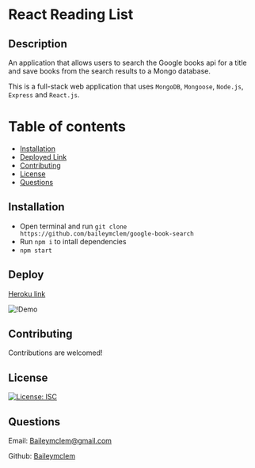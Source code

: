 # React Reading List

## Description

An application that allows users to search the Google books api for a title and save books from the search results to a Mongo database.


This is a full-stack web application that uses `MongoDB`, `Mongoose`, `Node.js`, `Express` and `React.js`.


Table of contents
=================

<!--ts-->
   * [Installation](#installation)
   * [Deployed Link](#deploy)
   * [Contributing](#contributing)
   * [License](#license)
   * [Questions](#questions)
<!--te-->



## Installation

- Open terminal and run `git clone https://github.com/baileymclem/google-book-search`
- Run `npm i` to intall dependencies
- `npm start`


## Deploy

[Heroku link]()

![!Demo](.\assets\react-reading-demo.gif)

## Contributing

Contributions are welcomed!

## License

[![License: ISC](https://img.shields.io/badge/License-ISC-blue.svg)](https://opensource.org/licenses/ISC)

## Questions

Email: [Baileymclem@gmail.com](Baileymclem@gmail.com)

Github: [Baileymclem](https://github.com/baileymclem)
